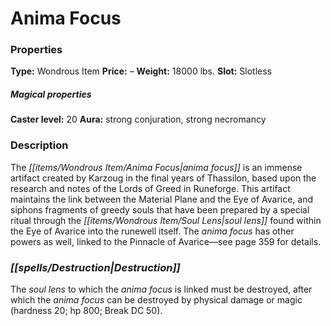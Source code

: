﻿---
Title: "Anima Focus"
Type: "Wondrous Item"
Price: "–"
Weight: "18000 lbs."
Slot: "Slotless"
Caster level: "20"
Aura: "strong conjuration, strong necromancy"
Description: |
  "The _anima focus_ is an immense artifact created by Karzoug in the final years of Thassilon, based upon the research and notes of the Lords of Greed in Runeforge. This artifact maintains the link between the Material Plane and the Eye of Avarice, and siphons fragments of greedy souls that have been prepared by a special ritual through the _soul lens_ found within the Eye of Avarice into the _runewell_ itself. The _anima focus_ has other powers as well, linked to the Pinnacle of Avarice—see page 359 for details."
Destruction: |
  "The _soul lens_ to which the _anima focus_ is linked must be destroyed, after which the _anima focus_ can be destroyed by physical damage or magic (hardness 20; hp 800; Break DC 50)."
Sources: "['Pathfinder #6: Spires of Xin-Shalast', 'Rise of the Runelords Anniversary Edition']"
---

# Anima Focus

### Properties

**Type:** Wondrous Item **Price:** – **Weight:** 18000 lbs. **Slot:** Slotless

##### Magical properties

**Caster level:** 20 **Aura:** strong conjuration, strong necromancy

### Description

The _[[items/Wondrous Item/Anima Focus|anima focus]]_ is an immense artifact created by Karzoug in the final years of Thassilon, based upon the research and notes of the Lords of Greed in Runeforge. This artifact maintains the link between the Material Plane and the Eye of Avarice, and siphons fragments of greedy souls that have been prepared by a special ritual through the _[[items/Wondrous Item/Soul Lens|soul lens]]_ found within the Eye of Avarice into the runewell itself. The _anima focus_ has other powers as well, linked to the Pinnacle of Avarice—see page 359 for details.

### _[[spells/Destruction|Destruction]]_

The _soul lens_ to which the _anima focus_ is linked must be destroyed, after which the _anima focus_ can be destroyed by physical damage or magic (hardness 20; hp 800; Break DC 50).

